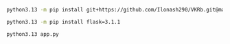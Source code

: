 ```bash
python3.13 -m pip install git+https://github.com/Ilonash290/VKRb.git@main#subdirectory=library
```

```bash
python3.13 -m pip install flask=3.1.1
```

```bash
python3.13 app.py
```
